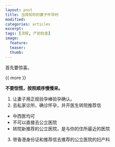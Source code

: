 ```yaml
---
layout: post
title: 当得知你的妻子怀孕时
modified:
categories: articles
excerpt:
tags: [流程, 产前检查]
image:
  feature:
  teaser:
  thumb:
---
```


首先要惊喜。

{{ more }}

**不要惊慌，按照顺序慢慢来。**

1. 让妻子用正规验孕棒验孕确认。
2. 去私家诊所，确诊怀孕，并开医生转院推荐信
  + 中西医均可
  + 不可以直接去公立医院
  + 转院新推荐的公立医院，是与你的住所最近的医院
3. 带香港身份证和推荐信去推荐的公立医院的妇产科

